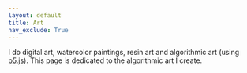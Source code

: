 ```yaml
---
layout: default
title: Art
nav_exclude: True
---
```

I do digital art, watercolor paintings, resin art and algorithmic art (using [p5.js](https://p5js.org/)). This page is dedicated to the algorithmic art I create. 
